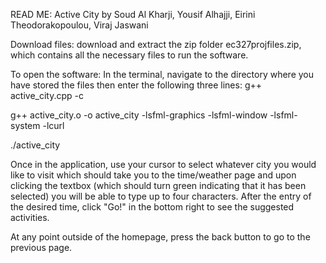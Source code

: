 READ ME: Active City by Soud Al Kharji, Yousif Alhajji, Eirini Theodorakopoulou, Viraj Jaswani

Download files: download and extract the zip folder ec327projfiles.zip, which contains all the necessary files to run the software.

To open the software:
In the terminal, navigate to the directory where you have stored the files then enter the following three lines:
g++ active_city.cpp -c

g++ active_city.o -o active_city -lsfml-graphics -lsfml-window -lsfml-system -lcurl

./active_city

Once in the application, use your cursor to select whatever city you would like to visit which should take you to the time/weather page and upon clicking the textbox (which should turn green indicating that it has been selected)
you will be able to type up to four characters. After the entry of the desired time, click "Go!" in the bottom right to see the suggested activities.

At any point outside of the homepage, press the back button to go to the previous page.
